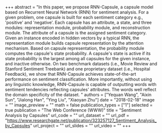 +++
abstract = "In this paper, we propose RNN-Capsule, a capsule model based on Recurrent Neural Network (RNN) for sentiment analysis. For a given problem, one capsule is built for each sentiment category e.g., 'positive' and 'negative'. Each capsule has an attribute, a state, and three modules: representation module, probability module, and reconstruction module. The attribute of a capsule is the assigned sentiment category. Given an instance encoded in hidden vectors by a typical RNN, the representation module builds capsule representation by the attention mechanism. Based on capsule representation, the probability module computes the capsule's state probability. A capsule's state is active if its state probability is the largest among all capsules for the given instance, and inactive otherwise. On two benchmark datasets (i.e., Movie Review and Stanford Sentiment Treebank) and one proprietary dataset (i.e., Hospital Feedback), we show that RNN-Capsule achieves state-of-the-art performance on sentiment classification. More importantly, without using any linguistic knowledge, RNN-Capsule is capable of outputting words with sentiment tendencies reflecting capsules' attributes. The words well reflect the domain specificity of the dataset. " 
authors = ["Yequan Wang", "Aixin Sun", "Jialong Han", "Ying Liu", "Xiaoyan Zhu"]
date = "2018-02-18"
image = ""
image_preview = ""
math = false
publication_types = ["1"]
selected = true
publication = "The Web Conference (WWW)"
title = "Sentiment Analysis by Capsules"
url_code = ""
url_dataset = ""
url_pdf = "https://www.researchgate.net/publication/323257127_Sentiment_Analysis_by_Capsules"
url_project = ""
url_slides = ""
url_video = ""
+++


